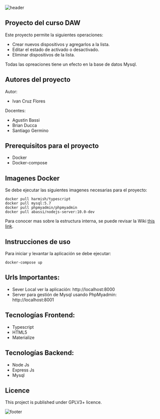 ![header](doc/header.png)

## Proyecto del curso DAW

Este proyecto permite la siguientes operaciones:
* Crear nuevos dispositivos y agregarlos a la lista.
* Editar el estado de activado o desactivado.
* Eliminar dispositivos de la lista.

Todas las opreaciones tiene un efecto en la base de datos Mysql.

## Autores del proyecto
Autor:
* Ivan Cruz Flores

Docentes:

* Agustin Bassi
* Brian Ducca
* Santiago Germino

## Prerequisitos para el proyecto
* Docker
* Docker-compose

## Imagenes Docker 
Se debe ejecutar las siguientes imagenes necesarias para el proyecto:
```
docker pull harmish/typescript
docker pull mysql:5.7
docker pull phpmyadmin/phpmyadmin
docker pull abassi/nodejs-server:10.0-dev
```

Para conocer mas sobre la estructura interna, se puede revisar la Wiki [this link](https://github.com/ce-iot/daw-project-template/wiki).

## Instrucciones de uso
Para iniciar y levantar la aplicación se debe ejecutar:
```
docker-compose up
```
## Urls Importantes:

* Sever Local ver la aplicación: http://localhost:8000
* Server para gestión de Mysql usando PhpMyadmin: http://localhost:8001 

## Tecnologías Frontend:
* Typescript
* HTML5
* Materialize

## Tecnologías Backend:
* Node Js
* Express Js
* Mysql


## Licence

This project is published under GPLV3+ licence.

![footer](doc/footer.png)

